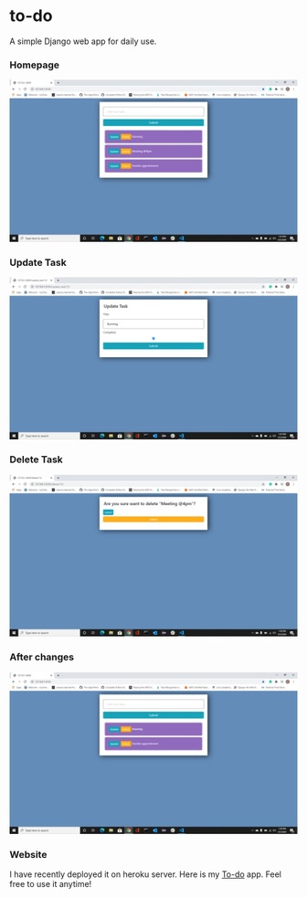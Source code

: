 # to-do

A simple Django web app for daily use.

### Homepage

![Home Page with few tasks added](imgs/homePage_tasks.png)

### Update Task

![Update](imgs/UpdateTask.png)

### Delete Task 

![Delete](imgs/deleteTask.png)

### After changes

![Changes](imgs/deleted_task.png)

### Website

I have recently deployed it on heroku server. Here is my [To-do](https://nsn-todo.herokuapp.com/) app. Feel free to use it anytime!
